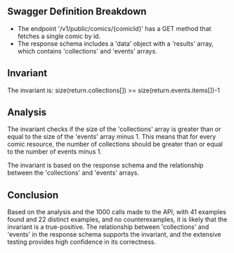 ## Swagger Definition Breakdown
- The endpoint '/v1/public/comics/{comicId}' has a GET method that fetches a single comic by id.
- The response schema includes a 'data' object with a 'results' array, which contains 'collections' and 'events' arrays.

## Invariant
The invariant is: size(return.collections[]) >= size(return.events.items[])-1

## Analysis
The invariant checks if the size of the 'collections' array is greater than or equal to the size of the 'events' array minus 1. This means that for every comic resource, the number of collections should be greater than or equal to the number of events minus 1.

The invariant is based on the response schema and the relationship between the 'collections' and 'events' arrays.

## Conclusion
Based on the analysis and the 1000 calls made to the API, with 41 examples found and 22 distinct examples, and no counterexamples, it is likely that the invariant is a true-positive. The relationship between 'collections' and 'events' in the response schema supports the invariant, and the extensive testing provides high confidence in its correctness.
